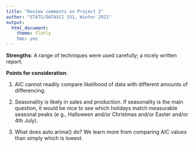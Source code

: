 ```yaml
---
title: "Review comments on Project 2"
author: "STATS/DATASCI 531, Winter 2021"
output:
  html_document:
    theme: flatly
    toc: yes
---
```


**Strengths**: A range of techniques were used carefully; a nicely written report.

**Points for consideration**:

1. AIC cannot readily compare likelihood of data with different amounts of differencing.

2. Seasonality is likely in sales and production. If seasonality is the main question, it would be nice to see which holidays match measurable seasonal peaks (e g., Halloween and/or Christmas and/or Easter and/or 4th July).

3. What does auto.arima() do? We learn more from comparing AIC values than simply which is lowest.








